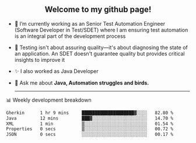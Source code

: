 <h2 align="center">Welcome to my github page!</h2>

- 🔭 I’m currently working as an Senior Test Automation Engineer (Software Developer in Test/SDET) where I am ensuring test automation is an integral part of the development process
- 🎩 Testing isn't about assuring quality—it's about diagnosing the state of an application. An SDET doesn't guarantee quality but provides critical insights to improve it
- ✨ I also worked as Java Developer
- 💬 Ask me about **Java, Automation struggles and birds.**
  
  -------
  
📊 Weekly development breakdown

<!--START_SECTION:waka-->

```txt
Gherkin      1 hr 9 mins     ████████████████████▓░░░░   82.80 %
Java         12 mins         ███▓░░░░░░░░░░░░░░░░░░░░░   14.70 %
XML          1 min           ▒░░░░░░░░░░░░░░░░░░░░░░░░   01.54 %
Properties   0 secs          ▒░░░░░░░░░░░░░░░░░░░░░░░░   00.72 %
JSON         0 secs          ░░░░░░░░░░░░░░░░░░░░░░░░░   00.17 %
```

<!--END_SECTION:waka-->
